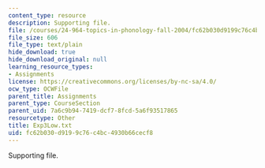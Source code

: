 ```yaml
---
content_type: resource
description: Supporting file.
file: /courses/24-964-topics-in-phonology-fall-2004/fc62b030d9199c76c4bc4930b66cecf8_Exp3Low.txt
file_size: 606
file_type: text/plain
hide_download: true
hide_download_original: null
learning_resource_types:
- Assignments
license: https://creativecommons.org/licenses/by-nc-sa/4.0/
ocw_type: OCWFile
parent_title: Assignments
parent_type: CourseSection
parent_uid: 7a6c9b94-7419-dcf7-8fcd-5a6f93517865
resourcetype: Other
title: Exp3Low.txt
uid: fc62b030-d919-9c76-c4bc-4930b66cecf8
---
```

Supporting file.